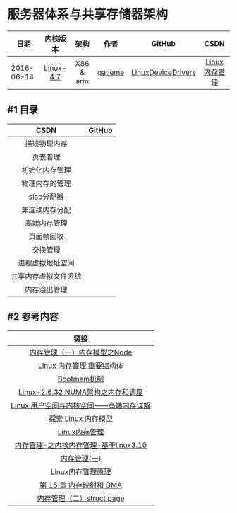 服务器体系与共享存储器架构
=======

| 日期 | 内核版本 | 架构| 作者 | GitHub| CSDN |
| ------- |:-------:|:-------:|:-------:|:-------:|:-------:|
| 2016-06-14 | [Linux-4.7](http://lxr.free-electrons.com/source/?v=4.7) | X86 & arm | [gatieme](http://blog.csdn.net/gatieme) | [LinuxDeviceDrivers](https://github.com/gatieme/LDD-LinuxDeviceDrivers) | [Linux内存管理](http://blog.csdn.net/gatieme/article/category/6393814) |


#1	目录
-------

|  CSDN  |  GitHub  |
|:-------:|:-------:|
| 描述物理内存    |
| 页表管理         |
| 初始化内存管理  |
| 物理内存的管理  |
| slab分配器       |
| 非连续内存分配  |
| 高端内存管理    |
| 页面帧回收       |
| 交换管理         |
| 进程虚拟地址空间         |
| 共享内存虚拟文件系统    |
| 内存溢出管理            |


#2	参考内容
-------

|   链接   |
|:-------:|
| [内存管理（一）内存模型之Node](http://biancheng.dnbcw.info/linux/387391.html) |
| [Linux 内存管理 重要结构体](http://blog.chinaunix.net/uid-26009500-id-3078986.html) |
| [Bootmem机制](http://blog.csdn.net/samssm/article/details/25064897) |
| [Linux-2.6.32 NUMA架构之内存和调度](http://www.cnblogs.com/zhenjing/archive/2012/03/21/linux_numa.html) |
| [Linux 用户空间与内核空间——高端内存详解](http://blog.csdn.net/tommy_wxie/article/details/17122923) |
| [探索 Linux 内存模型](http://www.ibm.com/developerworks/cn/linux/l-memmod/) |
| [Linux内存管理](http://blog.chinaunix.net/uid/21718047/cid-151509-list-2.html) |
| [内存管理-之内核内存管理-基于linux3.10](http://blog.csdn.net/shichaog/article/details/45509917) |
| [内存管理(一)](http://www.cnblogs.com/openix/p/3334026.html) |
| [Linux内存管理原理](http://www.cnblogs.com/zhaoyl/p/3695517.html) |
| [第 15 章 内存映射和 DMA](http://www.embeddedlinux.org.cn/ldd3/ch15.html) |
| [ 内存管理（二）struct page ](http://blog.chinaunix.net/uid-30282771-id-5176971.html) |

